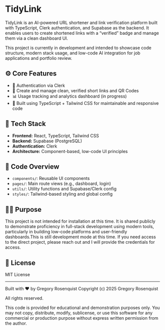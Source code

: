 
# TidyLink

TidyLink is an AI-powered URL shortener and link verification platform built with TypeScript, Clerk authentication, and Supabase as the backend. It enables users to create shortened links with a “verified” badge and manage them via a clean dashboard UI.

This project is currently in development and intended to showcase code structure, modern stack usage, and low-code AI integration for job applications and portfolio review.

## ⚙️ Core Features

- 🔐 Authentication via Clerk
- 🔗 Create and manage clean, verified short links and QR Codes
- 📊 Usage tracking and analytics dashboard (in progress)
- 🧩 Built using TypeScript + Tailwind CSS for maintainable and responsive code

## 🧰 Tech Stack

- **Frontend:** React, TypeScript, Tailwind CSS  
- **Backend:** Supabase (PostgreSQL)  
- **Authentication:** Clerk  
- **Architecture:** Component-based, low-code UI principles

## 📁 Code Overview

- `components/`: Reusable UI components  
- `pages/`: Main route views (e.g., dashboard, login)  
- `utils/`: Utility functions and Supabase/Clerk config  
- `styles/`: Tailwind-based styling and global config

## 🙋‍♂️ Purpose

This project is not intended for installation at this time. It is shared publicly to demonstrate proficiency in full-stack development using modern tools, particularly in building low-code platforms and user-friendly dashboards.This is still development mode at this time. If you need access to the direct project, please reach out and I will provide the credentials for access.

## 📄 License

MIT License

---

Built with ❤️ by Gregory Rosenquist
Copyright (c) 2025 Gregory Rosenquist

All rights reserved.

This code is provided for educational and demonstration purposes only. 
You may not copy, distribute, modify, sublicense, or use this software 
for any commercial or production purpose without express written permission 
from the author.

